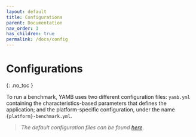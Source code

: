 ```yaml
---
layout: default
title: Configurations
parent: Documentation
nav_order: 3
has_children: true
permalink: /docs/config
---
```


# Configurations
{: .no_toc }

To run a benchmark, YAMB uses two different configuration files: `yamb.yml` containing the characteristics-based parameters that defines the application; and the platform-specific configuration, under the name `{platform}-benchmark.yml`.

> _The default configuration files can be found [here](https://github.com/ale93p/yamb/conf/defaults)_.